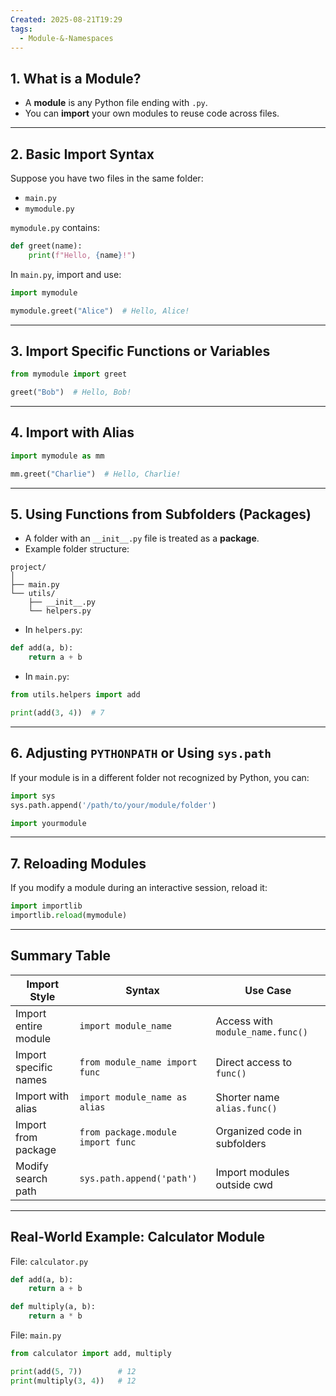 ```yaml
---
Created: 2025-08-21T19:29
tags:
  - Module-&-Namespaces
---
```

## 1. What is a Module?

- A **module** is any Python file ending with `.py`.
- You can **import** your own modules to reuse code across files.

---

## 2. Basic Import Syntax

Suppose you have two files in the same folder:

- `main.py`
- `mymodule.py`

`mymodule.py` contains:

```Python
def greet(name):
    print(f"Hello, {name}!")
```

In `main.py`, import and use:

```Python
import mymodule

mymodule.greet("Alice")  # Hello, Alice!
```

---

## 3. Import Specific Functions or Variables

```Python
from mymodule import greet

greet("Bob")  # Hello, Bob!
```

---

## 4. Import with Alias

```Python
import mymodule as mm

mm.greet("Charlie")  # Hello, Charlie!
```

---

## 5. Using Functions from Subfolders (Packages)

- A folder with an `__init__.py` file is treated as a **package**.
- Example folder structure:

```Plain
project/
│
├── main.py
└── utils/
    ├── __init__.py
    └── helpers.py
```

- In `helpers.py`:

```Python
def add(a, b):
    return a + b
```

- In `main.py`:

```Python
from utils.helpers import add

print(add(3, 4))  # 7
```

---

## 6. Adjusting `PYTHONPATH` or Using `sys.path`

If your module is in a different folder not recognized by Python, you can:

```Python
import sys
sys.path.append('/path/to/your/module/folder')

import yourmodule
```

---

## 7. Reloading Modules

If you modify a module during an interactive session, reload it:

```Python
import importlib
importlib.reload(mymodule)
```

---

## Summary Table

|Import Style|Syntax|Use Case|
|---|---|---|
|Import entire module|`import module_name`|Access with `module_name.func()`|
|Import specific names|`from module_name import func`|Direct access to `func()`|
|Import with alias|`import module_name as alias`|Shorter name `alias.func()`|
|Import from package|`from package.module import func`|Organized code in subfolders|
|Modify search path|`sys.path.append('path')`|Import modules outside cwd|

---

## Real-World Example: Calculator Module

File: `calculator.py`

```Python
def add(a, b):
    return a + b

def multiply(a, b):
    return a * b
```

File: `main.py`

```Python
from calculator import add, multiply

print(add(5, 7))        # 12
print(multiply(3, 4))   # 12
```